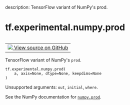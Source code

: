 description: TensorFlow variant of NumPy's prod.

<div itemscope itemtype="http://developers.google.com/ReferenceObject">
<meta itemprop="name" content="tf.experimental.numpy.prod" />
<meta itemprop="path" content="Stable" />
</div>

# tf.experimental.numpy.prod

<!-- Insert buttons and diff -->

<table class="tfo-notebook-buttons tfo-api nocontent" align="left">
<td>
  <a target="_blank" href="https://github.com/tensorflow/tensorflow/blob/r2.4/tensorflow/python/ops/numpy_ops/np_array_ops.py#L591-L599">
    <img src="https://www.tensorflow.org/images/GitHub-Mark-32px.png" />
    View source on GitHub
  </a>
</td>
</table>



TensorFlow variant of NumPy's `prod`.

<pre class="devsite-click-to-copy prettyprint lang-py tfo-signature-link">
<code>tf.experimental.numpy.prod(
    a, axis=None, dtype=None, keepdims=None
)
</code></pre>



<!-- Placeholder for "Used in" -->

Unsupported arguments: `out`, `initial`, `where`.

See the NumPy documentation for [`numpy.prod`](https://numpy.org/doc/1.16/reference/generated/numpy.prod.html).